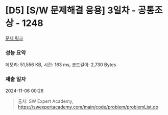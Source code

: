# [D5] [S/W 문제해결 응용] 3일차 - 공통조상 - 1248 

[문제 링크](https://swexpertacademy.com/main/code/problem/problemDetail.do?contestProbId=AV15PTkqAPYCFAYD) 

### 성능 요약

메모리: 51,556 KB, 시간: 163 ms, 코드길이: 2,730 Bytes

### 제출 일자

2024-11-06 00:26



> 출처: SW Expert Academy, https://swexpertacademy.com/main/code/problem/problemList.do